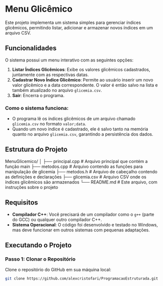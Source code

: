# Menu Glicêmico

Este projeto implementa um sistema simples para gerenciar índices glicêmicos, permitindo listar, adicionar e armazenar novos índices em um arquivo CSV.

## Funcionalidades

O sistema possui um menu interativo com as seguintes opções:

1. **Listar Índices Glicêmicos**: Exibe os valores glicêmicos cadastrados, juntamente com as respectivas datas.
2. **Cadastrar Novo Índice Glicêmico**: Permite ao usuário inserir um novo valor glicêmico e a data correspondente. O valor é então salvo na lista e também atualizado no arquivo `glicemia.csv`.
3. **Sair**: Encerra o programa.

### Como o sistema funciona:

- O programa lê os índices glicêmicos de um arquivo chamado `glicemia.csv` no formato `valor;data`.
- Quando um novo índice é cadastrado, ele é salvo tanto na memória quanto no arquivo `glicemia.csv`, garantindo a persistência dos dados.

## Estrutura do Projeto

MenuGlicemico/ │ ├── principal.cpp # Arquivo principal que contém a função main ├── metodos.cpp # Arquivo contendo as funções para manipulação de glicemia ├── metodos.h # Arquivo de cabeçalho contendo as definições e declarações ├── glicemia.csv # Arquivo CSV onde os índices glicêmicos são armazenados └── README.md # Este arquivo, com instruções sobre o projeto


## Requisitos

- **Compilador C++**: Você precisará de um compilador como o `g++` (parte do GCC) ou qualquer outro compilador C++.
- **Sistema Operacional**: O código foi desenvolvido e testado no Windows, mas deve funcionar em outros sistemas com pequenas adaptações.

## Executando o Projeto

### Passo 1: Clonar o Repositório

Clone o repositório do GitHub em sua máquina local:

```bash
git clone https://github.com/alexcristofari/ProgramacaoEstruturada.git

